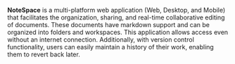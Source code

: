 **NoteSpace** is a multi-platform web application (Web, Desktop, and Mobile) that facilitates the organization, sharing, and real-time collaborative editing of documents.
These documents have markdown support and can be organized into folders and workspaces.
This application allows access even without an internet connection.
Additionally, with version control functionality, users can easily maintain a history of their work, enabling them to revert back later.
